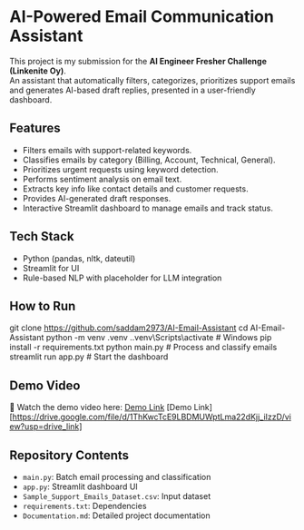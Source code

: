 # AI-Powered Email Communication Assistant

This project is my submission for the **AI Engineer Fresher Challenge (Linkenite Oy)**.  
An assistant that automatically filters, categorizes, prioritizes support emails and generates AI-based draft replies, presented in a user-friendly dashboard.

## Features
- Filters emails with support-related keywords.
- Classifies emails by category (Billing, Account, Technical, General).
- Prioritizes urgent requests using keyword detection.
- Performs sentiment analysis on email text.
- Extracts key info like contact details and customer requests.
- Provides AI-generated draft responses.
- Interactive Streamlit dashboard to manage emails and track status.

## Tech Stack
- Python (pandas, nltk, dateutil)
- Streamlit for UI
- Rule-based NLP with placeholder for LLM integration

## How to Run
git clone https://github.com/saddam2973/AI-Email-Assistant
cd AI-Email-Assistant
python -m venv .venv
..venv\Scripts\activate # Windows
pip install -r requirements.txt
python main.py # Process and classify emails
streamlit run app.py # Start the dashboard
## Demo Video
🎥 Watch the demo video here: [Demo Link]([https://drive.google.com/file/d/1ThKwcTcE9LBDMUWptLma22dKjj_iIzzD/view?usp=drive_link])
[Demo Link][https://drive.google.com/file/d/1ThKwcTcE9LBDMUWptLma22dKjj_iIzzD/view?usp=drive_link]

## Repository Contents
- `main.py`: Batch email processing and classification
- `app.py`: Streamlit dashboard UI
- `Sample_Support_Emails_Dataset.csv`: Input dataset
- `requirements.txt`: Dependencies
- `Documentation.md`: Detailed project documentation
